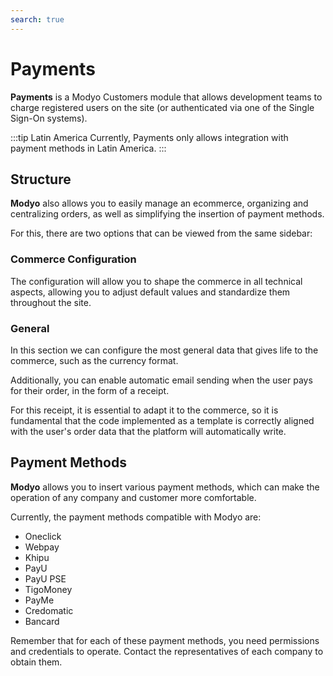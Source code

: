 ```yaml
---
search: true
---
```


# Payments
**Payments** is a Modyo Customers module that allows development teams to charge registered users on the site (or authenticated via one of the Single Sign-On systems).

:::tip Latin America
Currently, Payments only allows integration with payment methods in Latin America.
:::

## Structure

**Modyo** also allows you to easily manage an ecommerce, organizing and centralizing orders, as well as simplifying the insertion of payment methods.

For this, there are two options that can be viewed from the same sidebar:

### Commerce Configuration

The configuration will allow you to shape the commerce in all technical aspects, allowing you to adjust default values and standardize them throughout the site.

### General

In this section we can configure the most general data that gives life to the commerce, such as the currency format.

Additionally, you can enable automatic email sending when the user pays for their order, in the form of a receipt.

For this receipt, it is essential to adapt it to the commerce, so it is fundamental that the code implemented as a template is correctly aligned with the user's order data that the platform will automatically write.

## Payment Methods

**Modyo** allows you to insert various payment methods, which can make the operation of any company and customer more comfortable.

Currently, the payment methods compatible with Modyo are:

- Oneclick
- Webpay
- Khipu
- PayU
- PayU PSE
- TigoMoney
- PayMe
- Credomatic
- Bancard

Remember that for each of these payment methods, you need permissions and credentials to operate. Contact the representatives of each company to obtain them.